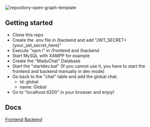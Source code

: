 ![repository-open-graph-template](https://github.com/Madu-de/MaduChat/assets/85842735/141bc809-3068-4027-abaf-575f2c596238)

## Getting started
- Clone this repo
- Create the .env file in /backend and add "JWT_SECRET={your_jwt_secret_here}"
- Execute "npm i" in /frontend and /backend
- Start MySQL with XAMPP for example
- Create the "MaduChat" Database
- Start the "startdev.bat" (If you cannot use it, you have to start the frontend and backend manually in dev mode)
- Go back to the "chat" table and add the global chat.
  - id: global
  - name: Global
- Go to "localhost:4200" in your browser and enjoy!

## Docs
[Frontend](https://github.com/Madu-de/MaduChat/blob/main/frontend/README.md)
[Backend](https://github.com/Madu-de/MaduChat/blob/main/backend/README.md)
